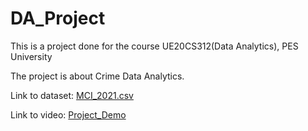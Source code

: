 # DA_Project
This is a project done for the course UE20CS312(Data Analytics), PES University

The project is about Crime Data Analytics.

Link to dataset: [MCI_2021.csv](https://drive.google.com/file/d/1p4E1nIN1F37Cs1epw7XH6q3zHZjvB8oN/view?usp=sharing)

Link to video: [Project_Demo](https://drive.google.com/file/d/1sCWwz1ffZpKruvfLSDhTP-d50Mc33ntV/view?usp=sharing)

